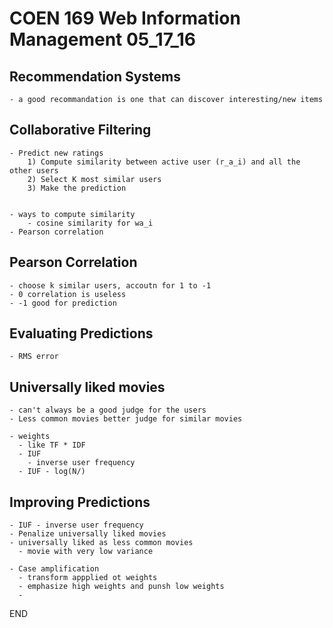 # COEN 169 Web Information Management 05_17_16

## Recommendation Systems

    - a good recommandation is one that can discover interesting/new items

## Collaborative Filtering

    - Predict new ratings
        1) Compute similarity between active user (r_a_i) and all the other users
        2) Select K most similar users
        3) Make the prediction


    - ways to compute similarity
        - cosine similarity for wa_i
    - Pearson correlation

## Pearson Correlation

    - choose k similar users, accoutn for 1 to -1
    - 0 correlation is useless
    - -1 good for prediction

## Evaluating Predictions

    - RMS error

## Universally liked movies

    - can't always be a good judge for the users
    - Less common movies better judge for similar movies

    - weights
      - like TF * IDF
      - IUF
        - inverse user frequency
      - IUF - log(N/)

## Improving Predictions

    - IUF - inverse user frequency
    - Penalize universally liked movies
    - universally liked as less common movies
      - movie with very low variance

    - Case amplification
      - transform appplied ot weights
      - emphasize high weights and punsh low weights
      - 

END

